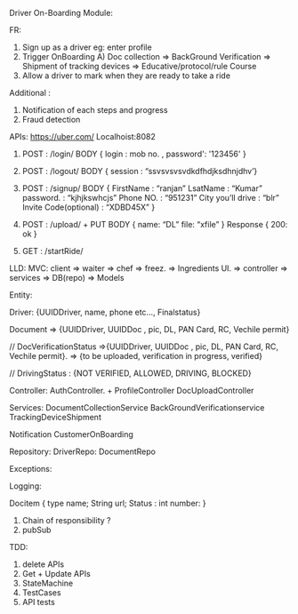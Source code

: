 Driver On-Boarding Module:

FR:
1. Sign up as a driver eg: enter profile
2. Trigger OnBoarding
     A) Doc collection => BackGround Verification => Shipment of tracking devices => Educative/protocol/rule Course
3. Allow a driver to mark when they are ready to take a ride 

Additional :
1. Notification of each steps and progress
2. Fraud detection


APIs:
https://uber.com/
Localhoist:8082

1. POST : /login/
    BODY { login : mob no.  ,  password': '123456' }
2. POST : /logout/
     BODY { session : “ssvsvsvsvdkdfhdjksdhnjdhv’}

3. POST : /signup/
BODY {
               FirstName : “ranjan”
               LsatName : “Kumar”
               password. :  “kjhjkswhcjs”
	    Phone NO. : “951231”
	    City you’ll drive : “blr”
	    Invite Code(optional) : “XDBD45X” 
            }
4. POST : /upload/			+      PUT
BODY {
		name: “DL”
		file: “xfile”
            }
Response {
    200: ok
}

5.  GET : /startRide/


LLD:
MVC:
    client => waiter =>     chef        => freez.       => Ingredients
    UI.    =>  controller => services => DB(repo) => Models   

Entity:

Driver: {UUIDDriver, name, phone etc…, Finalstatus}


Document => {UUIDDriver, UUIDDoc ,  pic, DL, PAN Card, RC, Vechile permit}

// DocVerificationStatus =>{UUIDDriver, UUIDDoc , pic, DL, PAN Card, RC, Vechile permit}.    =>  {to be uploaded, verification in progress, verified}

// DrivingStatus : {NOT VERIFIED, ALLOWED, DRIVING, BLOCKED}


Controller:
AuthController.  +  ProfileController
DocUploadController

Services:
DocumentCollectionService
BackGroundVerificationservice
TrackingDeviceShipment

Notification
CustomerOnBoarding
 
Repository:
DriverRepo: 
DocumentRepo


Exceptions:

Logging:

Docitem {
	type name;
       String url;
       Status : 
	int number:
}

1. Chain of responsibility ?
2. pubSub 

TDD:
1. delete APIs
2. Get + Update APIs
3. StateMachine
4. TestCases
5. API tests



